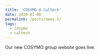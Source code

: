 ```yaml
---
title: 'COSYMO @ Caltech'
date: 2020-01-06
permalink: /posts/news-1/
tags:
  - cosymo
  - caltech
---
```


Our new COSYMO group website goes live.
